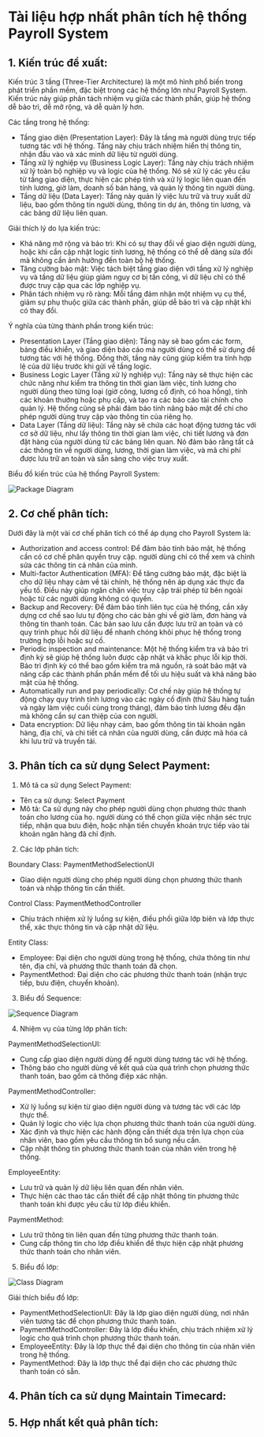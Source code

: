 # Tài liệu hợp nhất phân tích hệ thống Payroll System

## 1. Kiến trúc đề xuất:

Kiến trúc 3 tầng (Three-Tier Architecture) là một mô hình phổ biến trong phát triển phần mềm, đặc biệt trong các hệ thống lớn như Payroll System. Kiến trúc này giúp phân tách nhiệm vụ giữa các thành phần, giúp hệ thống dễ bảo trì, dễ mở rộng, và dễ quản lý hơn. 

Các tầng trong hệ thống:
- Tầng giao diện (Presentation Layer): Đây là tầng mà người dùng trực tiếp tương tác với hệ thống. Tầng này chịu trách nhiệm hiển thị thông tin, nhận đầu vào và xác minh dữ liệu từ người dùng.
- Tầng xử lý nghiệp vụ (Business Logic Layer): Tầng này chịu trách nhiệm xử lý toàn bộ nghiệp vụ và logic của hệ thống. Nó sẽ xử lý các yêu cầu từ tầng giao diện, thực hiện các phép tính và xử lý logic liên quan đến tính lương, giờ làm, doanh số bán hàng, và quản lý thông tin người dùng.
- Tầng dữ liệu (Data Layer): Tầng này quản lý việc lưu trữ và truy xuất dữ liệu, bao gồm thông tin người dùng, thông tin dự án, thông tin lương, và các bảng dữ liệu liên quan.

Giải thích lý do lựa kiến trúc: 
- Khả năng mở rộng và bảo trì: Khi có sự thay đổi về giao diện người dùng, hoặc khi cần cập nhật logic tính lương, hệ thống có thể dễ dàng sửa đổi mà không cần ảnh hưởng đến toàn bộ hệ thống.
- Tăng cường bảo mật: Việc tách biệt tầng giao diện với tầng xử lý nghiệp vụ và tầng dữ liệu giúp giảm nguy cơ bị tấn công, vì dữ liệu chỉ có thể được truy cập qua các lớp nghiệp vụ.
- Phân tách nhiệm vụ rõ ràng: Mỗi tầng đảm nhận một nhiệm vụ cụ thể, giảm sự phụ thuộc giữa các thành phần, giúp dễ bảo trì và cập nhật khi có thay đổi.

Ý nghĩa của từng thành phần trong kiến trúc: 
- Presentation Layer (Tầng giao diện): Tầng này sẽ bao gồm các form, bảng điều khiển, và giao diện báo cáo mà người dùng có thể sử dụng để tương tác với hệ thống. Đồng thời, tầng này cũng giúp kiểm tra tính hợp lệ của dữ liệu trước khi gửi về tầng logic.
- Business Logic Layer (Tầng xử lý nghiệp vụ): Tầng này sẽ thực hiện các chức năng như kiểm tra thông tin thời gian làm việc, tính lương cho người dùng theo từng loại (giờ công, lương cố định, có hoa hồng), tính các khoản thưởng hoặc phụ cấp, và tạo ra các báo cáo tài chính cho quản lý. Hệ thống cũng sẽ phải đảm bảo tính năng bảo mật để chỉ cho phép người dùng truy cập vào thông tin của riêng họ.
- Data Layer (Tầng dữ liệu): Tầng này sẽ chứa các hoạt động tương tác với cơ sở dữ liệu, như lấy thông tin thời gian làm việc, chi tiết lương và đơn đặt hàng của người dùng từ các bảng liên quan. Nó đảm bảo rằng tất cả các thông tin về người dùng, lương, thời gian làm việc, và mã chi phí được lưu trữ an toàn và sẵn sàng cho việc truy xuất.

Biểu đồ kiến trúc của hệ thống Payroll System:

![Package Diagram](https://www.planttext.com/api/plantuml/png/UhzxlqDnIM9HIMbk3bT1Od9sOdggWbB8mrtByz8Lt3CJynLSCX_kRizJKgZcKW02k18aEGM_z6CR7kwUcwdWSdXdNhgIGcAnGa1HQd5gNabYIMP-dazYPMgHWerD3eYsi-EgvSAmAUBXxhKAFeVt0etA09bPe13sSFTI34jnAGDQw5HQd9cNMbpiav-UcKo4ZIuFTwzNy04PKefXJKXHQQM2yyDTQmjGbG6jSKaiISHYEXRlwkhQON4K5pPtWfJ23UPoICrB0SO60000__y30000)

## 2. Cơ chế phân tích:

Dưới đây là một vài cơ chế phân tích có thể áp dụng cho Payroll System là: 
- Authorization and access control: Để đảm bảo tính bảo mật, hệ thống cần có cơ chế phân quyền truy cập. người dùng chỉ có thể xem và chỉnh sửa các thông tin cá nhân của mình.
- Multi-factor Authentication (MFA): Để tăng cường bảo mật, đặc biệt là cho dữ liệu nhạy cảm về tài chính, hệ thống nên áp dụng xác thực đa yếu tố. Điều này giúp ngăn chặn việc truy cập trái phép từ bên ngoài hoặc từ các người dùng không có quyền.
- Backup and Recovery: Để đảm bảo tính liên tục của hệ thống, cần xây dựng cơ chế sao lưu tự động cho các bản ghi về giờ làm, đơn hàng và thông tin thanh toán. Các bản sao lưu cần được lưu trữ an toàn và có quy trình phục hồi dữ liệu để nhanh chóng khôi phục hệ thống trong trường hợp lỗi hoặc sự cố.
- Periodic inspection and maintenance: Một hệ thống kiểm tra và bảo trì định kỳ sẽ giúp hệ thống luôn được cập nhật và khắc phục lỗi kịp thời. Bảo trì định kỳ có thể bao gồm kiểm tra mã nguồn, rà soát bảo mật và nâng cấp các thành phần phần mềm để tối ưu hiệu suất và khả năng bảo mật của hệ thống. 
- Automatically run and pay periodically: Cơ chế này giúp hệ thống tự động chạy quy trình tính lương vào các ngày cố định (thứ Sáu hàng tuần và ngày làm việc cuối cùng trong tháng), đảm bảo tính lương đều đặn mà không cần sự can thiệp của con người.
- Data encryption: Dữ liệu nhạy cảm, bao gồm thông tin tài khoản ngân hàng, địa chỉ, và chi tiết cá nhân của người dùng, cần được mã hóa cả khi lưu trữ và truyền tải.

## 3. Phân tích ca sử dụng Select Payment:

1. Mô tả ca sử dụng Select Payment:
- Tên ca sử dụng: Select Payment
- Mô tả: Ca sử dụng này cho phép người dùng chọn phương thức thanh toán cho lương của họ. người dùng có thể chọn giữa việc nhận séc trực tiếp, nhận qua bưu điện, hoặc nhận tiền chuyển khoản trực tiếp vào tài khoản ngân hàng đã chỉ định.

2. Các lớp phân tích:

Boundary Class: PaymentMethodSelectionUI
- Giao diện người dùng cho phép người dùng chọn phương thức thanh toán và nhập thông tin cần thiết.

Control Class: PaymentMethodController
- Chịu trách nhiệm xử lý luồng sự kiện, điều phối giữa lớp biên và lớp thực thể, xác thực thông tin và cập nhật dữ liệu.

Entity Class:
- Employee: Đại diện cho người dùng trong hệ thống, chứa thông tin như tên, địa chỉ, và phương thức thanh toán đã chọn.
- PaymentMethod: Đại diện cho các phương thức thanh toán (nhận trực tiếp, bưu điện, chuyển khoản).

3. Biểu đồ Sequence:

![Sequence Diagram](https://www.planttext.com/api/plantuml/png/h9J1Ji8m6CVlVOeldE3W2t0mX8L43n8IP-9rbcPT7EqokaFF7emn9lW6eZ564o8cNjmE74PuZpu1hs0x19mwH6Ith-r-t_V__zTDar6jAvnGH1qVELZm41gTmEUI47J28zPsGWajHtO84mT4KDu-93x1mkFiQ1zXpaJ8_Vm1QxRean3fDK_81R6HbGZDQzZPBMHNeQxYPm7ZQnK_H82fIguO17GodFIP2qBNZnWLlVsDl1og2Z9zqa23jTCtQMNaSWKLd5yz9FLKSiPipRZCmTRKE9FL-b1bPwBAfIPLyO2125NoWa5uAXu5fSfcOl_K0Jc-W9_s4EXdXK7vXAl6tK6GWSIQhOdV9L2V32ETkFRqdFtMijZKPRxZdix5CQ5SpDhgP0nspN0YvbeglW-ACDinvBFekH4MZQJviE2KSXNVRSKCcwQlkgl7ccvwo_RI6-PkPaSnQ3k6V1LlJ65jzEyBUfpsyIA_LPTfFcl-UcUgnpsJKv13ePeUJ_y_tm400F__0m00)

4. Nhiệm vụ của từng lớp phân tích:

PaymentMethodSelectionUI: 
- Cung cấp giao diện người dùng để người dùng tương tác với hệ thống.
- Thông báo cho người dùng về kết quả của quá trình chọn phương thức thanh toán, bao gồm cả thông điệp xác nhận.

PaymentMethodController: 
- Xử lý luồng sự kiện từ giao diện người dùng và tương tác với các lớp thực thể.
- Quản lý logic cho việc lựa chọn phương thức thanh toán của người dùng.
- Xác định và thực hiện các hành động cần thiết dựa trên lựa chọn của nhân viên, bao gồm yêu cầu thông tin bổ sung nếu cần.
- Cập nhật thông tin phương thức thanh toán của nhân viên trong hệ thống.

EmployeeEntity: 
- Lưu trữ và quản lý dữ liệu liên quan đến nhân viên.
- Thực hiện các thao tác cần thiết để cập nhật thông tin phương thức thanh toán khi được yêu cầu từ lớp điều khiển.

PaymentMethod: 
- Lưu trữ thông tin liên quan đến từng phương thức thanh toán.
- Cung cấp thông tin cho lớp điều khiển để thực hiện cập nhật phương thức thanh toán cho nhân viên.

5. Biểu đồ lớp:

![Class Diagram](https://www.planttext.com/api/plantuml/png/V99DJiCm48NtEOMNwI8No0ArG1Si2aWL1x3geRNm7vw9gWXnCXOSYIjWrqw4enflBBttFFEDxP-lxpKIzpHerHmKHsJFVDHWQ0Tqic8F2WuahNbvO1yDYqj8T8gFJoxAsAwIwk5z0AGTbseZX0TSEhVSlDq31Nzsy6JFTzQyIgzvB1Rqp-OQHGYHjqg1do1oqUkiS_sBaCnMNxQUxSbBSyo9mGbEK4dCB5ljb1q1jeOaZHcXCrp354uAJuENelkBM5YvUp537QA8JGmf_RWaOKV8mMYrgzaCrQhFstKtrLllsO20JSsEHnUNrEVf_ZzK3fMxD6im8lp7Nm000F__0m00)

Giải thích biểu đồ lớp:

- PaymentMethodSelectionUI: Đây là lớp giao diện người dùng, nơi nhân viên tương tác để chọn phương thức thanh toán.
- PaymentMethodController: Đây là lớp điều khiển, chịu trách nhiệm xử lý logic cho quá trình chọn phương thức thanh toán.
- EmployeeEntity: Đây là lớp thực thể đại diện cho thông tin của nhân viên trong hệ thống.
- PaymentMethod: Đây là lớp thực thể đại diện cho các phương thức thanh toán có sẵn.

## 4. Phân tích ca sử dụng Maintain Timecard:
## 5. Hợp nhất kết quả phân tích:


